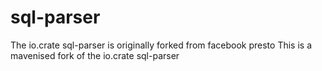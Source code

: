 # sql-parser
The io.crate sql-parser is originally forked from facebook presto
This is a mavenised fork of the io.crate sql-parser



